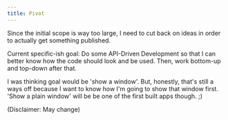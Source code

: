 ```yaml
---
title: Pivot
---
```

Since the initial scope is way too large, I need to cut back on ideas in order to actually get something published.

Current specific-ish goal: Do some API-Driven Development so that I can better know how the code should look and be used. Then, work bottom-up and top-down after that.

I was thinking goal would be 'show a window'. But, honestly, that's still a ways off because I want to know how I'm going to show that window first. 'Show a plain window' will be be one of the first built apps though. ;)

(Disclaimer: May change)
